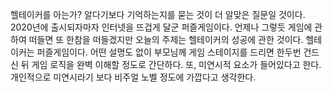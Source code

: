 헬테이커를 아는가?
알다기보다 기억하는지를 묻는 것이 더 알맞은 질문일 것이다.
2020년에 출시되자마자 인터넷을 뜨겁게 달군 퍼즐게임이다.
언제나 그렇듯 게임에 관하여 떠들면 또 한참을 떠들겠지만 오늘의 주제는 헬테이커의 성공에 관한 것이다.
헬테이커는 퍼즐게임이다. 어떤 설명도 없이 부모님께 게임 스테이지를 드리면 한두번 건드신 뒤 게임 로직을 완벽 이해할 정도로 간단하다.
또, 미연시적 요소가 들어있다고 한다. 개인적으로 미연시라기 보다 비주얼 노벨 정도에 가깝다고 생각한다.